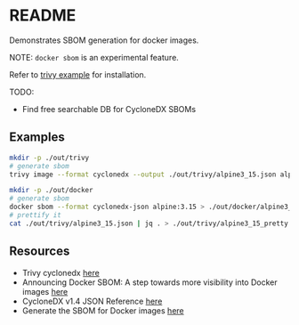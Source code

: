 # README

Demonstrates SBOM generation for docker images.  

NOTE: `docker sbom` is an experimental feature.  

Refer to [trivy example](../48_trivy/README.md) for installation.  

TODO:

* Find free searchable DB for CycloneDX SBOMs

## Examples

```sh
mkdir -p ./out/trivy
# generate sbom
trivy image --format cyclonedx --output ./out/trivy/alpine3_15.json alpine:3.15
```

```sh
mkdir -p ./out/docker
# generate sbom
docker sbom --format cyclonedx-json alpine:3.15 > ./out/docker/alpine3_15.json
# prettify it
cat ./out/trivy/alpine3_15.json | jq . > ./out/trivy/alpine3_15_pretty.json
```

## Resources

* Trivy cyclonedx [here](https://aquasecurity.github.io/trivy/v0.24.2/advanced/sbom/cyclonedx/)
* Announcing Docker SBOM: A step towards more visibility into Docker images [here](https://www.docker.com/blog/announcing-docker-sbom-a-step-towards-more-visibility-into-docker-images/)
* CycloneDX v1.4 JSON Reference [here](https://cyclonedx.org/docs/1.4/json/)
* Generate the SBOM for Docker images [here](https://docs.docker.com/engine/sbom/)  

